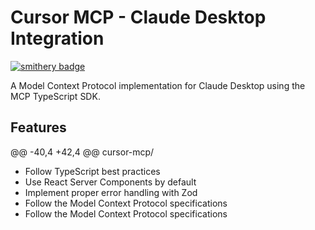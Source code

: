 # Cursor MCP - Claude Desktop Integration

[![smithery badge](https://smithery.ai/badge/cursor-mcp-tool)](https://smithery.ai/server/cursor-mcp-tool)

A Model Context Protocol implementation for Claude Desktop using the MCP TypeScript SDK.

## Features
@@ -40,4 +42,4 @@ cursor-mcp/
- Follow TypeScript best practices
- Use React Server Components by default
- Implement proper error handling with Zod
- Follow the Model Context Protocol specifications 
- Follow the Model Context Protocol specifications 